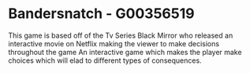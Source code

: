 # Bandersnatch - G00356519
This game is based off of the Tv Series Black Mirror who released an interactive movie on Netflix making the viewer to make decisions throughout the game
An interactive game which makes the player make choices which will elad to different types of consequences.



